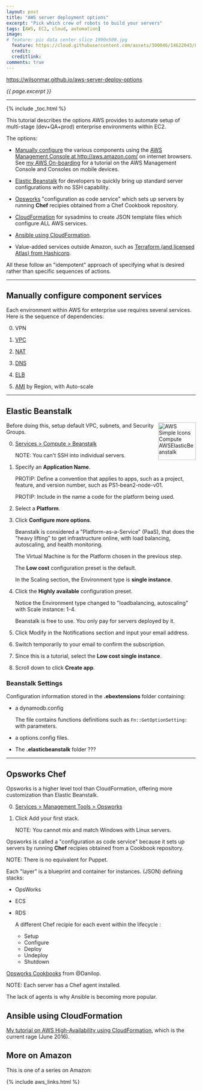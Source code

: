 ```yaml
---
layout: post
title: "AWS server deployment options"
excerpt: "Pick which crew of robots to build your servers"
tags: [AWS, EC2, cloud, automation]
image:
# feature: pic data center slice 1900x500.jpg
  feature: https://cloud.githubusercontent.com/assets/300046/14622043/8b1f9cce-0584-11e6-8b9f-4b6db5bb6e37.jpg
  credit:
  creditlink:
comments: true
---
```

<a href="https://wilsonmar.github.io/aws-server-deploy-options/">https://wilsonmar.github.io/aws-server-deploy-options</a>

<i>{{ page.excerpt }}</i>
<hr />

{% include _toc.html %}

This tutorial describes the options AWS provides to automate setup of multi-stage (dev+QA+prod) enterprise environments within EC2.

The options:

   * <a href="#ManualConfig">Manually configure</a> the various components using the
   <a target="_blank" href="http://aws.amazon.com/"> AWS Management Console at
      http://aws.amazon.com/</a> on internet browsers.
    See [my AWS On-boarding](/aws-onboarding/) for a tutorial on the AWS Management Console and Consoles on mobile devices.

   * <a href="#Beanstalk">Elastic Beanstalk</a> for developers to quickly bring up standard server configurations with no SSH capability.

   * <a href="#Opsworks">Opsworks</a> "configuration as code service" which sets up servers by
   running <strong>Chef</strong> recipies obtained from a Chef Cookbook repository.

   * <a href="#CF">CloudFormation</a> for sysadmins to create JSON template files which configure ALL AWS services.

   * <a href="#AnsibleCF">Ansible using CloudFormation</a>.

   * Value-added services outside Amazon, such as <a target="_blank" href="https://www.hashicorp.com/#products">
   Terraform (and licensed Atlas) from Hashicorp</a>.

All these follow an "idempotent" approach of specifying what is desired rather than specific sequences of actions.

<hr />

<a name="ManualConfig"></a>

## Manually configure component services #

Each environment within AWS for enterprise use requires several services.
Here is the sequence of dependencies:

   0. VPN
   0. <a href="#VPC">VPC</a>
   0. <a href="#NAT">NAT</a>

   0. <a href="#DNS">DNS</a>
   0. <a href="#ELB">ELB</a>

   0. <a href="#MapRegionAMI">AMI</a> by Region, with Auto-scale

<hr />

<a name="Beanstalk"></a>

## Elastic Beanstalk #

<a target="_blank" title="By Amazon Web Services LLC [CC BY-SA 3.0 (http://creativecommons.org/licenses/by-sa/3.0)], via Wikimedia Commons" href="https://commons.wikimedia.org/wiki/File%3AAWS_Simple_Icons_Compute_AWSElasticBeanstalk.svg"><img align="right" width="100" height="100" alt="AWS Simple Icons Compute AWSElasticBeanstalk" src="https://upload.wikimedia.org/wikipedia/commons/8/8f/AWS_Simple_Icons_Compute_AWSElasticBeanstalk.svg"/></a>

Before doing this, setup default
VPC, subnets, and Security Groups.

0. <a target="_blank" href="https://us-west-2.console.aws.amazon.com/elasticbeanstalk/home?region=us-west-2#/gettingStarted">
   Services > Compute > Beanstalk</a>

   NOTE: You can't SSH into individual servers.

0. Specify an <strong>Application Name</strong>.

   PROTIP: Define a convention that applies to apps, such as a project, feature, and version number, such as
   PS1-bean2-node-v01.

   PROTIP: Include in the name a code for the platform being used.

0. Select a <strong>Platform</strong>.

   <amp-img width="305" height="227" alt="aws beanstalk platforms 2016-06-04 610x454"
layout="responsive" src="https://cloud.githubusercontent.com/assets/300046/15802811/6295c404-2a7d-11e6-8a6c-a446a0058732.png"></amp-img>

0. Click <strong>Configure more options</strong>.

   Beanstalk is considered a "Platform-as-a-Service" (PaaS),
   that does the "heavy lifting" to get infrastructure online,
   with load balancing, autoscaling, and health monitoring.

   The Virtual Machine is for the Platform chosen in the previous step.

   The <strong>Low cost</strong> configuration preset is the default.

   In the Scaling section, the Environment type is <strong>single instance</strong>.

0. Click the <strong>Highly available</strong> configuration preset.

   Notice the Environment type changed to "loadbalancing, autoscaling" with
   Scale instance: 1-4.

   Beanstalk is free to use. You only pay for servers deployed by it.

0. Click Modify in the Notifications section and input your email address.

0. Switch temporarily to your email to confirm the subscription.

0. Since this is a tutorial, select the <strong>Low cost single instance</strong>.

0. Scroll down to click <strong>Create app</strong>.

### Beanstalk Settings #

Configuration information stored in the <strong>.ebextensions</strong> folder containing:

* a dynamodb.config

   The file contains functions definitions such as `Fn::GetOptionSetting:` with parameters.

* a options.config files.

* The <strong>.elasticbeanstalk</strong> folder ???



<hr />


<a href="Opsworks"></a>

## Opsworks Chef #

Opsworks is a higher level tool than CloudFormation,
offering more customization than Elastic Beanstalk.

0. <a target="_blank" href="https://console.aws.amazon.com/opsworks/home?region=us-west-2#">
   Services > Management Tools > Opsworks</a>

0. Click Add your first stack.

   NOTE: You cannot mix and match Windows with Linux servers.

Opsworks is called a "configuration as code service"
because it sets up servers by
running <strong>Chef</strong> recipies obtained from a Cookbook repository.

   NOTE: There is no equivalent for Puppet.

Each "layer" is a blueprint and container for instances.
(JSON) defining stacks:

* OpsWorks
* ECS
* RDS

   A different Chef recipie for each event within the lifecycle :

   * Setup
   * Configure
   * Deploy
   * Undeploy
   * Shutdown

<a target="_blank" href="https://github.com/danilop/opsworks-cookbooks/">
Opsworks Cookbooks</a> from @Danilop.

NOTE: Each server has a Chef agent installed.

   The lack of agents is why Ansible is becoming more popular.

<a name="AnsibleCF"></a>

## Ansible using CloudFormation #

[My tutorial on AWS High-Availability using CloudFormation](/aws-ha-ansible-cloudformation/),
which is the current rage (June 2016).


## More on Amazon #

This is one of a series on Amazon:

{% include aws_links.html %}
